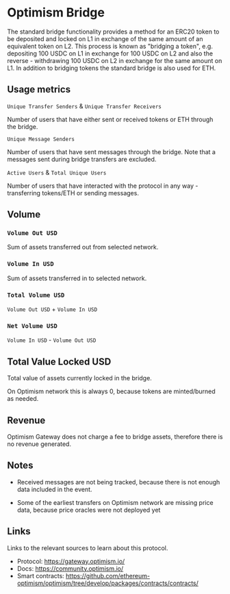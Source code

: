 # Optimism Bridge

The standard bridge functionality provides a method for an ERC20 token to be deposited and locked on L1 in exchange of the same amount of an equivalent token on L2. This process is known as "bridging a token", e.g. depositing 100 USDC on L1 in exchange for 100 USDC on L2 and also the reverse - withdrawing 100 USDC on L2 in exchange for the same amount on L1. In addition to bridging tokens the standard bridge is also used for ETH.

## Usage metrics

`Unique Transfer Senders` & `Unique Transfer Receivers`

Number of users that have either sent or received tokens or ETH through the bridge.

`Unique Message Senders`

Number of users that have sent messages through the bridge. Note that a messages sent during bridge transfers are excluded.

`Active Users` & `Total Unique Users`

Number of users that have interacted with the protocol in any way - transferring tokens/ETH or sending messages.

## Volume

### `Volume Out USD`

Sum of assets transferred out from selected network.

### `Volume In USD`

Sum of assets transferred in to selected network.

### `Total Volume USD`

`Volume Out USD` + `Volume In USD`

### `Net Volume USD`

`Volume In USD` - `Volume Out USD`

## Total Value Locked USD

Total value of assets currently locked in the bridge.

On Optimism network this is always 0, because tokens are minted/burned as needed.

## Revenue

Optimism Gateway does not charge a fee to bridge assets, therefore there is no revenue generated.

## Notes

- Received messages are not being tracked, because there is not enough data included in the event.

- Some of the earliest transfers on Optimism network are missing price data, because price oracles were not deployed yet

## Links

Links to the relevant sources to learn about this protocol.

- Protocol: https://gateway.optimism.io/
- Docs: https://community.optimism.io/
- Smart contracts: https://github.com/ethereum-optimism/optimism/tree/develop/packages/contracts/contracts/
